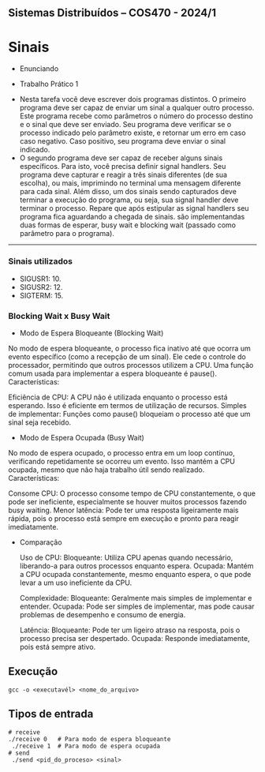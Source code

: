 
## Sistemas Distribuídos – COS470 - 2024/1 
# Sinais
- Enunciando
* Trabalho Prático 1
-   Nesta tarefa você deve escrever dois programas distintos.
O primeiro programa deve ser capaz de enviar um sinal a qualquer outro processo. Este
programa recebe como parâmetros o número do processo destino e o sinal que deve ser
enviado. Seu programa deve verificar se o processo indicado pelo parâmetro existe, e
retornar um erro em caso caso negativo. Caso positivo, seu programa deve enviar o sinal
indicado.
- O segundo programa deve ser capaz de receber alguns sinais específicos. Para isto, você
precisa definir signal handlers. Seu programa deve capturar e reagir a três sinais diferentes
(de sua escolha), ou mais, imprimindo no terminal uma mensagem diferente para cada
sinal. Além disso, um dos sinais sendo capturados deve terminar a execução do programa,
ou seja, sua signal handler deve terminar o processo. Repare que após estipular as signal
handlers seu programa fica aguardando a chegada de sinais. são implementandas duas
formas de esperar, busy wait e blocking wait (passado como parâmetro para o programa).

---------------------------------------------------------------------------------------
### Sinais utilizados
 - SIGUSR1: 10.
 - SIGUSR2: 12.
 - SIGTERM: 15.


### Blocking Wait x Busy Wait
* Modo de Espera Bloqueante (Blocking Wait)

No modo de espera bloqueante, o processo fica inativo até que ocorra um evento específico (como a recepção de um sinal). Ele cede o controle do processador, permitindo que outros processos utilizem a CPU. Uma função comum usada para implementar a espera bloqueante é pause().
Características:

Eficiência de CPU: A CPU não é utilizada enquanto o processo está esperando. Isso é eficiente em termos de utilização de recursos.
Simples de implementar: Funções como pause() bloqueiam o processo até que um sinal seja recebido.

* Modo de Espera Ocupada (Busy Wait)

No modo de espera ocupado, o processo entra em um loop contínuo, verificando repetidamente se ocorreu um evento. Isso mantém a CPU ocupada, mesmo que não haja trabalho útil sendo realizado.
Características:

Consome CPU: O processo consome tempo de CPU constantemente, o que pode ser ineficiente, especialmente se houver muitos processos fazendo busy waiting.
Menor latência: Pode ter uma resposta ligeiramente mais rápida, pois o processo está sempre em execução e pronto para reagir imediatamente.


* Comparação

    Uso de CPU:
        Bloqueante: Utiliza CPU apenas quando necessário, liberando-a para outros processos enquanto espera.
        Ocupada: Mantém a CPU ocupada constantemente, mesmo enquanto espera, o que pode levar a um uso ineficiente da CPU.

    Complexidade:
        Bloqueante: Geralmente mais simples de implementar e entender.
        Ocupada: Pode ser simples de implementar, mas pode causar problemas de desempenho e consumo de energia.

    Latência:
        Bloqueante: Pode ter um ligeiro atraso na resposta, pois o processo precisa ser despertado.
        Ocupada: Responde imediatamente, pois está sempre ativo.


## Execução
    gcc -o <executavél> <nome_do_arquivo>

## Tipos de entrada 
    # receive
    ./receive 0   # Para modo de espera bloqueante
     ./receive 1  # Para modo de espera ocupada
    # send
     ./send <pid_do_proceso> <sinal>